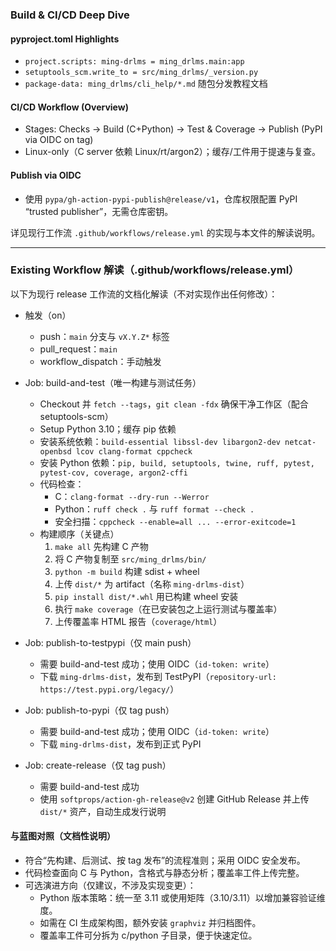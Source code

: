 ### Build & CI/CD Deep Dive

#### pyproject.toml Highlights
- `project.scripts: ming-drlms = ming_drlms.main:app`
- `setuptools_scm.write_to = src/ming_drlms/_version.py`
- `package-data: ming_drlms/cli_help/*.md` 随包分发教程文档

#### CI/CD Workflow (Overview)
- Stages: Checks → Build (C+Python) → Test & Coverage → Publish (PyPI via OIDC on tag)
- Linux-only（C server 依赖 Linux/rt/argon2）；缓存/工件用于提速与复查。

#### Publish via OIDC
- 使用 `pypa/gh-action-pypi-publish@release/v1`，仓库权限配置 PyPI “trusted publisher”，无需仓库密钥。

详见现行工作流 `.github/workflows/release.yml` 的实现与本文件的解读说明。

---

### Existing Workflow 解读（.github/workflows/release.yml）

以下为现行 release 工作流的文档化解读（不对实现作出任何修改）：

- 触发（on）
  - push：`main` 分支与 `vX.Y.Z*` 标签
  - pull_request：`main`
  - workflow_dispatch：手动触发

- Job: build-and-test（唯一构建与测试任务）
  - Checkout 并 `fetch --tags`，`git clean -fdx` 确保干净工作区（配合 setuptools-scm）
  - Setup Python 3.10；缓存 pip 依赖
  - 安装系统依赖：`build-essential libssl-dev libargon2-dev netcat-openbsd lcov clang-format cppcheck`
  - 安装 Python 依赖：`pip, build, setuptools, twine, ruff, pytest, pytest-cov, coverage, argon2-cffi`
  - 代码检查：
    - C：`clang-format --dry-run --Werror`
    - Python：`ruff check .` 与 `ruff format --check .`
    - 安全扫描：`cppcheck --enable=all ... --error-exitcode=1`
  - 构建顺序（关键点）
    1) `make all` 先构建 C 产物
    2) 将 C 产物复制至 `src/ming_drlms/bin/`
    3) `python -m build` 构建 sdist + wheel
    4) 上传 `dist/*` 为 artifact（名称 `ming-drlms-dist`）
    5) `pip install dist/*.whl` 用已构建 wheel 安装
    6) 执行 `make coverage`（在已安装包之上运行测试与覆盖率）
    7) 上传覆盖率 HTML 报告（`coverage/html`）

- Job: publish-to-testpypi（仅 main push）
  - 需要 build-and-test 成功；使用 OIDC（`id-token: write`）
  - 下载 `ming-drlms-dist`，发布到 TestPyPI（`repository-url: https://test.pypi.org/legacy/`）

- Job: publish-to-pypi（仅 tag push）
  - 需要 build-and-test 成功；使用 OIDC（`id-token: write`）
  - 下载 `ming-drlms-dist`，发布到正式 PyPI

- Job: create-release（仅 tag push）
  - 需要 build-and-test 成功
  - 使用 `softprops/action-gh-release@v2` 创建 GitHub Release 并上传 `dist/*` 资产，自动生成发行说明

#### 与蓝图对照（文档性说明）
- 符合“先构建、后测试、按 tag 发布”的流程准则；采用 OIDC 安全发布。
- 代码检查面向 C 与 Python，含格式与静态分析；覆盖率工件上传完整。
- 可选演进方向（仅建议，不涉及实现变更）：
  - Python 版本策略：统一至 3.11 或使用矩阵（3.10/3.11）以增加兼容验证维度。
  - 如需在 CI 生成架构图，额外安装 `graphviz` 并归档图件。
  - 覆盖率工件可分拆为 c/python 子目录，便于快速定位。


